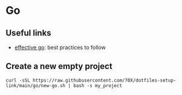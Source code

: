 # Go

## Useful links

- [effective go](https://go.dev/doc/effective_go): best practices to follow

## Create a new empty project

`curl -sSL https://raw.githubusercontent.com/70X/dotfiles-setup-link/main/go/new-go.sh | bash -s my_project`
